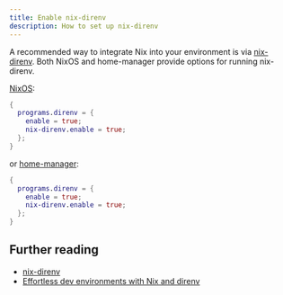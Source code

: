 ```yaml
---
title: Enable nix-direnv
description: How to set up nix-direnv
---
```


A recommended way to integrate Nix into your environment is via
[nix-direnv](https://github.com/nix-community/nix-direnv).
Both NixOS and home-manager provide options for running nix-direnv.

[NixOS](https://search.nixos.org/options?channel=unstable&from=0&size=50&sort=relevance&type=packages&query=nix-direnv):

```nix
{
  programs.direnv = {
    enable = true;
    nix-direnv.enable = true;
  };
}
```

or [home-manager](https://nix-community.github.io/home-manager/options.xhtml):

```nix
{
  programs.direnv = {
    enable = true;
    nix-direnv.enable = true;
  };
}
```

## Further reading

- [nix-direnv](https://github.com/nix-community/nix-direnv)
- [Effortless dev environments with Nix and direnv](https://determinate.systems/posts/nix-direnv/)
